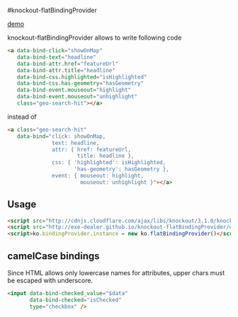 #knockout-flatBindingProvider

[demo](http://exe-dealer.github.io/knockout-flatBindingProvider/demo.html)

knockout-flatBindingProvider allows to write following code

```html
<a data-bind-click="showOnMap"
   data-bind-text="headline"
   data-bind-attr.href="featureUrl"
   data-bind-attr.title="headline"
   data-bind-css.highlighted="isHighlighted"
   data-bind-css.has-geometry="hasGeometry"
   data-bind-event.mouseout="highlight"
   data-bind-event.mouseout="unhighlight"
   class="geo-search-hit"></a>
```

instead of

```html
<a class="geo-search-hit"
   data-bind="click: showOnMap,
              text: headline,
              attr: { href: featureUrl,
                      title: headline },
              css: { 'highlighted': isHighlighted,
                     'has-geometry': hasGeometry },
              event: { mouseout: highlight,
                       mouseout: unhighlight }"></a>
```

## Usage

```html
<script src="http://cdnjs.cloudflare.com/ajax/libs/knockout/3.1.0/knockout-min.js"></script>
<script src="http://exe-dealer.github.io/knockout-flatBindingProvider/dist/knockout-flatBindingProvider.js"></script>
<script>ko.bindingProvider.instance = new ko.flatBindingProvider()</script>
```

## camelCase bindings

Since HTML allows only lowercase names for attributes,
upper chars must be escaped with underscore.

```html
<input data-bind-checked_value="$data"
       data-bind-checked="isChecked"
       type="checkbox" />
```
